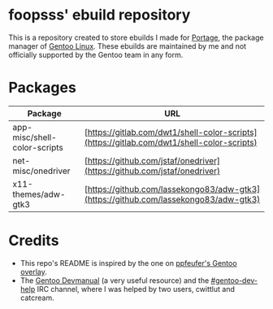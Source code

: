 # foopsss' ebuild repository
This is a repository created to store ebuilds I made for [Portage](https://wiki.gentoo.org/wiki/Project:Portage), the 
package manager of [Gentoo Linux](https://gentoo.org/). These ebuilds are maintained by me and not officially supported by the Gentoo team in any form.

# Packages

| Package | URL |
|---|---|
| app-misc/shell-color-scripts | [https://gitlab.com/dwt1/shell-color-scripts](https://gitlab.com/dwt1/shell-color-scripts) |
| net-misc/onedriver | [https://github.com/jstaf/onedriver](https://github.com/jstaf/onedriver) |
| x11-themes/adw-gtk3 | [https://github.com/lassekongo83/adw-gtk3](https://github.com/lassekongo83/adw-gtk3) |

# Credits
* This repo's README is inspired by the one on [ppfeufer's Gentoo overlay](https://github.com/ppfeufer/gentoo-overlay).
* The [Gentoo Devmanual](https://devmanual.gentoo.org/index.html) (a very useful resource) and the [#gentoo-dev-help](https://www.gentoo.org/get-involved/irc-channels/all-channels.html) IRC channel, where I was helped by two users, cwittlut and catcream.
